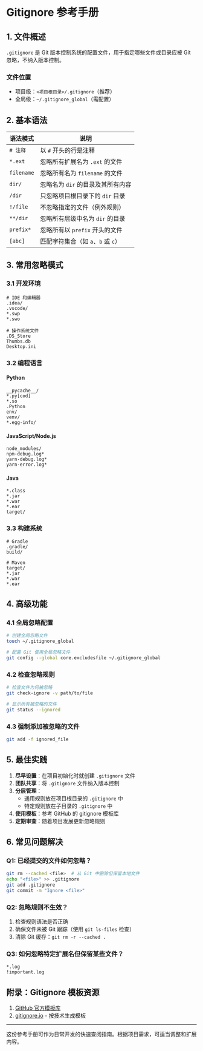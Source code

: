 # Gitignore 参考手册

## 1. 文件概述

`.gitignore` 是 Git 版本控制系统的配置文件，用于指定哪些文件或目录应被 Git 忽略，不纳入版本控制。

### 文件位置
- 项目级：`<项目根目录>/.gitignore`（推荐）
- 全局级：`~/.gitignore_global`（需配置）

## 2. 基本语法

| 语法模式       | 说明                                                                 |
|----------------|----------------------------------------------------------------------|
| `# 注释`       | 以 `#` 开头的行是注释                                               |
| `*.ext`        | 忽略所有扩展名为 `.ext` 的文件                                       |
| `filename`     | 忽略所有名为 `filename` 的文件                                       |
| `dir/`         | 忽略名为 `dir` 的目录及其所有内容                                    |
| `/dir`         | 只忽略项目根目录下的 `dir` 目录                                      |
| `!/file`       | 不忽略指定的文件（例外规则）                                        |
| `**/dir`       | 忽略所有层级中名为 `dir` 的目录                                      |
| `prefix*`      | 忽略所有以 `prefix` 开头的文件                                       |
| `[abc]`        | 匹配字符集合（如 `a`、`b` 或 `c`）                                   |

## 3. 常用忽略模式

### 3.1 开发环境
```
# IDE 和编辑器
.idea/
.vscode/
*.swp
*.swo

# 操作系统文件
.DS_Store
Thumbs.db
Desktop.ini
```

### 3.2 编程语言

#### Python
```
__pycache__/
*.py[cod]
*.so
.Python
env/
venv/
*.egg-info/
```

#### JavaScript/Node.js
```
node_modules/
npm-debug.log*
yarn-debug.log*
yarn-error.log*
```

#### Java
```
*.class
*.jar
*.war
*.ear
target/
```

### 3.3 构建系统
```
# Gradle
.gradle/
build/

# Maven
target/
*.jar
*.war
*.ear
```

## 4. 高级功能

### 4.1 全局忽略配置
```bash
# 创建全局忽略文件
touch ~/.gitignore_global

# 配置 Git 使用全局忽略文件
git config --global core.excludesfile ~/.gitignore_global
```

### 4.2 检查忽略规则
```bash
# 检查文件为何被忽略
git check-ignore -v path/to/file

# 显示所有被忽略的文件
git status --ignored
```

### 4.3 强制添加被忽略的文件
```bash
git add -f ignored_file
```

## 5. 最佳实践

1. **尽早设置**：在项目初始化时就创建 `.gitignore` 文件
2. **团队共享**：将 `.gitignore` 文件纳入版本控制
3. **分层管理**：
   - 通用规则放在项目根目录的 `.gitignore` 中
   - 特定规则放在子目录的 `.gitignore` 中
4. **使用模板**：参考 GitHub 的 gitignore 模板库
5. **定期审查**：随着项目发展更新忽略规则

## 6. 常见问题解决

### Q1: 已经提交的文件如何忽略？
```bash
git rm --cached <file>  # 从 Git 中删除但保留本地文件
echo "<file>" >> .gitignore
git add .gitignore
git commit -m "Ignore <file>"
```

### Q2: 忽略规则不生效？
1. 检查规则语法是否正确
2. 确保文件未被 Git 跟踪（使用 `git ls-files` 检查）
3. 清除 Git 缓存：`git rm -r --cached .`

### Q3: 如何忽略特定扩展名但保留某些文件？
```
*.log
!important.log
```

## 附录：Gitignore 模板资源

1. [GitHub 官方模板库](https://github.com/github/gitignore)
2. [gitignore.io](https://www.toptal.com/developers/gitignore) - 按技术生成模板

---

这份参考手册可作为日常开发的快速查阅指南。根据项目需求，可适当调整和扩展内容。
